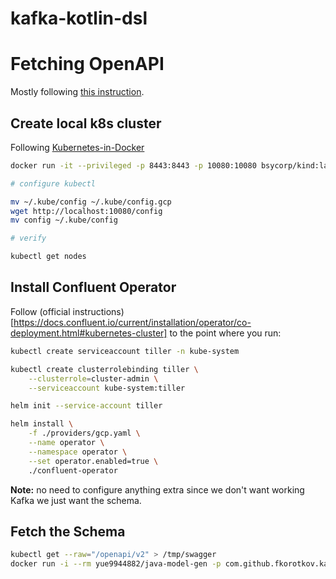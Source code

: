 # kafka-kotlin-dsl

# Fetching OpenAPI

Mostly following [this instruction](https://github.com/kubernetes-client/java/blob/0e36e8a88ed733713822dddbb2e629c69e994a0e/docs/generate-model-from-third-party-resources.md).

## Create local k8s cluster

Following [Kubernetes-in-Docker](https://github.com/bsycorp/kind#quickstart)

```bash
docker run -it --privileged -p 8443:8443 -p 10080:10080 bsycorp/kind:latest-1.15

# configure kubectl

mv ~/.kube/config ~/.kube/config.gcp
wget http://localhost:10080/config
mv config ~/.kube/config

# verify

kubectl get nodes
```

## Install Confluent Operator

Follow (official instructions)[https://docs.confluent.io/current/installation/operator/co-deployment.html#kubernetes-cluster]
to the point where you run:

```bash
kubectl create serviceaccount tiller -n kube-system

kubectl create clusterrolebinding tiller \
    --clusterrole=cluster-admin \
    --serviceaccount kube-system:tiller

helm init --service-account tiller

helm install \
    -f ./providers/gcp.yaml \
    --name operator \
    --namespace operator \
    --set operator.enabled=true \
    ./confluent-operator
```

**Note:** no need to configure anything extra since we don't want working Kafka we just want the schema.

## Fetch the Schema

```bash
kubectl get --raw="/openapi/v2" > /tmp/swagger
docker run -i --rm yue9944882/java-model-gen -p com.github.fkorotkov.kafka < /tmp/swagger | tar -xzf - -C /tmp/
```